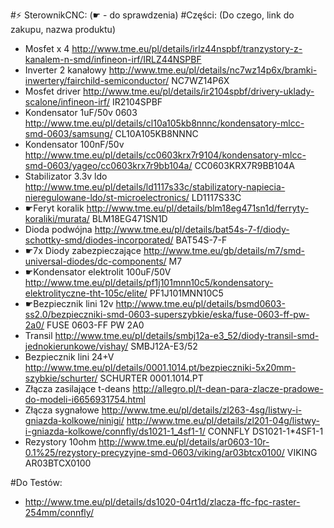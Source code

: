 #&#x26A1; SterownikCNC:
(&#x261B; - do sprawdzenia)
#Części:  (Do czego, link do zakupu, nazwa produktu)
* Mosfet x 4 http://www.tme.eu/pl/details/irlz44nspbf/tranzystory-z-kanalem-n-smd/infineon-irf/IRLZ44NSPBF
* Inverter 2 kanałowy http://www.tme.eu/pl/details/nc7wz14p6x/bramki-inwertery/fairchild-semiconductor/ NC7WZ14P6X 
* Mosfet driver http://www.tme.eu/pl/details/ir2104spbf/drivery-uklady-scalone/infineon-irf/ IR2104SPBF
* Kondensator 1uF/50v 0603 http://www.tme.eu/pl/details/cl10a105kb8nnnc/kondensatory-mlcc-smd-0603/samsung/ CL10A105KB8NNNC 
* Kondensator 100nF/50v http://www.tme.eu/pl/details/cc0603krx7r9104/kondensatory-mlcc-smd-0603/yageo/cc0603krx7r9bb104a/ CC0603KRX7R9BB104A 
* Stabilizator 3.3v ldo http://www.tme.eu/pl/details/ld1117s33c/stabilizatory-napiecia-nieregulowane-ldo/st-microelectronics/ LD1117S33C 
* &#x261B;Feryt koralik http://www.tme.eu/pl/details/blm18eg471sn1d/ferryty-koraliki/murata/ BLM18EG471SN1D
* Dioda podwójna http://www.tme.eu/pl/details/bat54s-7-f/diody-schottky-smd/diodes-incorporated/ BAT54S-7-F 
* &#x261B;7x Diody zabezpieczające http://www.tme.eu/gb/details/m7/smd-universal-diodes/dc-components/  M7
* &#x261B;Kondensator elektrolit 100uF/50V http://www.tme.eu/pl/details/pf1j101mnn10c5/kondensatory-elektrolityczne-tht-105c/elite/ PF1J101MNN10C5
* &#x261B;Bezpiecznik lini 12v http://www.tme.eu/pl/details/bsmd0603-ss2.0/bezpieczniki-smd-0603-superszybkie/eska/fuse-0603-ff-pw-2a0/ FUSE 0603-FF PW 2A0 
* Transil http://www.tme.eu/pl/details/smbj12a-e3_52/diody-transil-smd-jednokierunkowe/vishay/  SMBJ12A-E3/52 
* Bezpiecznik lini 24+V http://www.tme.eu/pl/details/0001.1014.pt/bezpieczniki-5x20mm-szybkie/schurter/ SCHURTER 0001.1014.PT 
* Złącza zasilające t-deans http://allegro.pl/t-dean-para-zlacze-pradowe-do-modeli-i6656931754.html
* Złącza sygnałowe http://www.tme.eu/pl/details/zl263-4sg/listwy-i-gniazda-kolkowe/ninigi/ http://www.tme.eu/pl/details/zl201-04g/listwy-i-gniazda-kolkowe/connfly/ds1021-1_4sf1-1/ CONNFLY DS1021-1*4SF1-1 
* Rezystory 10ohm http://www.tme.eu/pl/details/ar0603-10r-0.1%25/rezystory-precyzyjne-smd-0603/viking/ar03btcx0100/ VIKING AR03BTCX0100 

#Do Testów:
- http://www.tme.eu/pl/details/ds1020-04rt1d/zlacza-ffc-fpc-raster-254mm/connfly/ 

